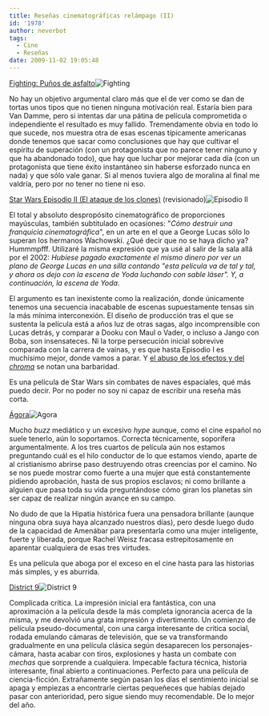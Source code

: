 ```yaml
---
title: Reseñas cinematográficas relámpago (II)
id: '1978'
author: neverbot
tags:
  - Cine
  - Reseñas
date: 2009-11-02 19:05:48
---
```


[Fighting: Puños de asfalto](http://www.imdb.com/title/tt1082601/)![Fighting](./Fighting.jpg "Fighting")

No hay un objetivo argumental claro más que el de ver como se dan de tortas unos tipos que no tienen ninguna motivación real. Estaría bien para Van Damme, pero si intentas dar una pátina de película comprometida o independiente el resultado es muy fallido. Tremendamente obvia en todo lo que sucede, nos muestra otra de esas escenas típicamente americanas donde tenemos que sacar como conclusiones que hay que cultivar el espíritu de superación (con un protagonista que no parece tener ninguno y que ha abandonado todo), que hay que luchar por mejorar cada día (con un protagonista que tiene éxito instantáneo sin haberse esforzado nunca en nada) y que sólo vale ganar. Si al menos tuviera algo de moralina al final me valdría, pero por no tener no tiene ni eso.

[Star Wars Episodio II (El ataque de los clones)](http://www.imdb.com/title/tt0121765/) (revisionado)![Episodio II](./Episodio-II.jpg "Episodio II")

El total y absoluto despropósito cinematográfico de proporciones mayúsculas, también subtitulado en ocasiones: "_Cómo destruir una franquicia cinematográfica_", en un arte en el que a George Lucas sólo lo superan los hermanos Wachowski. ¿Qué decir que no se haya dicho ya? Hummmpfff. Utilizaré la misma expresión que ya usé al salir de la sala allá por el 2002: _Hubiese pagado exactamente el mismo dinero por ver un plano de George Lucas en una silla contando "esta película va de tal y tal, y ahora os dejo con la escena de Yoda luchando con sable láser". Y, a continuación, la escena de Yoda_.

El argumento es tan inexistente como la realización, donde únicamente tenemos una secuencia inacabable de escenas supuestamente tensas sin la más mínima interconexión. El diseño de producción tras el que se sustenta la película está a años luz de otras sagas, algo incomprensible con Lucas detrás, y comparar a Dooku con Maul o Vader, o incluso a Jango con Boba, son insensateces. Ni la torpe persecución inicial sobrevive comparada con la carrera de vainas, y es que hasta Episodio I es muchísimo mejor, donde vamos a parar. Y [el abuso de los efectos y del _chroma_](http://localhost:8000/cine/el-antes-y-despues-de-george-lucas/) se notan una barbaridad.

Es una película de Star Wars sin combates de naves espaciales, qué más puedo decir. Por no poder no soy ni capaz de escribir una reseña más corta.

[Ágora](http://www.imdb.es/title/tt1186830/)![Agora](./Agora.jpg "Agora")

Mucho _buzz_ mediático y un excesivo _hype_ aunque, como el cine español no suele tenerlo, aún lo soportamos. Correcta técnicamente, soporífera argumentalmente. A los tres cuartos de película aún nos estamos preguntando cuál es el hilo conductor de lo que estamos viendo, aparte de al cristianismo abrirse paso destruyendo otras creencias por el camino. No se nos puede mostrar como fuerte a una mujer que está constantemente pidiendo aprobación, hasta de sus propios esclavos; ni como brillante a alguien que pasa toda su vida preguntándose cómo giran los planetas sin ser capaz de realizar ningún avance en su campo.

No dudo de que la Hipatia histórica fuera una pensadora brillante (aunque ninguna obra suya haya alcanzado nuestros días), pero desde luego dudo de la capacidad de Amenábar para presentarla como una mujer inteligente, fuerte y liberada, porque Rachel Weisz fracasa estrepitosamente en aparentar cualquiera de esas tres virtudes.

Es una película que aboga por el exceso en el cine hasta para las historias más simples, y es aburrida.

[District 9](http://www.imdb.com/title/tt1136608/)![District 9](./District-9.jpg "District 9")

Complicada crítica. La impresión inicial era fantástica, con una aproximación a la película desde la más completa ignorancia acerca de la misma, y me devolvió una grata impresión y divertimento. Un comienzo de película pseudo-documental, con una carga interesante de crítica social, rodada emulando cámaras de televisión, que se va transformando gradualmente en una película clásica según desaparecen los personajes-cámara, hasta acabar con tiros, explosiones y hasta un combate con _mechas_ que sorprende a cualquiera. Impecable factura técnica, historia interesante, final abierto a continuaciones. Perfecto para una película de ciencia-ficción. Extrañamente según pasan los días el sentimiento inicial se apaga y empiezas a encontrarle ciertas pequeñeces que habías dejado pasar con anterioridad, pero sigue siendo muy recomendable. De lo mejor del año.